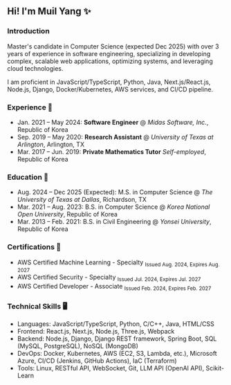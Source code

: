 ## Hi! I'm Muil Yang ✨

### Introduction

Master's candidate in Computer Science (expected Dec 2025) with over 3 years of experience in software engineering, specializing in developing complex, scalable web applications, optimizing systems, and leveraging cloud technologies.

I am proficient in JavaScript/TypeScript, Python, Java, Next.js/React.js, Node.js, Django, Docker/Kubernetes, AWS services, and CI/CD pipeline.

### Experience 🏢

- Jan. 2021 – May 2024: **Software Engineer** @ _Midas Software, Inc._, Republic of Korea
- Sep. 2019 – May 2020: **Research Assistant** @ _University of Texas at Arlington_, Arlington, TX
- Mar. 2017 – Jun. 2019: **Private Mathematics Tutor** _Self-employed_, Republic of Korea

### Education 📖

- Aug. 2024 – Dec 2025 (Expected): M.S. in Computer Science @ _The University of Texas at Dallas_, Richardson, TX
- Mar. 2021 – Aug. 2023: B.S. in Computer Science @ _Korea National Open University_, Republic of Korea
- Mar. 2013 – Feb. 2021: B.S. in Civil Engineering @ _Yonsei University_, Republic of Korea

### Certifications 📃

- AWS Certified Machine Learning - Specialty <sub>Issued Aug. 2024, Expires Aug. 2027</sub>
- AWS Certified Security - Specialty <sub>Issued Jul. 2024, Expires Jul. 2027</sub>
- AWS Certified Developer - Associate <sub>Issued Feb. 2024, Expires Feb. 2027</sub>

### Technical Skills 🖥️

- Languages: JavaScript/TypeScript, Python, C/C++, Java, HTML/CSS
- Frontend: React.js, Next.js, Node.js, Three.js, Webpack
- Backend: Node.js, Django, Django REST framework, Spring Boot, SQL (MySQL, PostgreSQL), NoSQL (MongoDB)
- DevOps: Docker, Kubernetes, AWS (EC2, S3, Lambda, etc.), Microsoft Azure, CI/CD (Jenkins, GitHub Actions), IaC (Terraform)
- Tools: Linux, RESTful API, WebSocket, Git, LLM API (OpenAI API), Scikit-Learn
